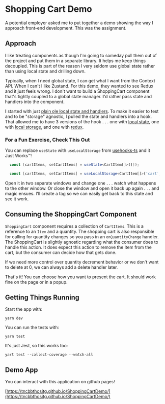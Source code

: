 # Shopping Cart Demo

A potential employer asked me to put together a demo showing the way I approach front-end development.  This was the assignment.


## Approach

I like treating components as though I'm going to someday pull them out of the project and put them in a separate library.  It helps me keep things decoupled.  This is part of the reason I very seldom use global state rather than using local state and drilling down.

Typically, when I need global state, I can get what I want from the Context API.  When I can't I like Zustand.  For this demo, they wanted to see Redux and it just feels wrong.  I don't want to build a ShoppingCart component that's tightly coupled to a global state manager.  I'd rather pass state and handlers into the component.

I started with just [plain ole local state and handlers](https://github.com/tncbbthositg/ShoppingCartDemo/commit/2c2914b7fbb307a191115a975f6f5fa2bc936cc9#diff-26ad4b834941d9b19ebf9db8082bd202aaf72ea0ddea85f5a8a0cb3c729cc6f2R8-R42).  To make it easier to test and to be "storage" agnostic, I pulled the state and handlers into a hook.  That allowed me to have 3 versions of the hook . . . one with [local state](https://github.com/tncbbthositg/ShoppingCartDemo/commit/ac7ec83d18cf3101f2f934394fd0a985912bc646#diff-32f5263f6923662702bdacb0459f2505addfc6aa14239227d6e11cf98d18fac5), one with [local storage](https://github.com/tncbbthositg/ShoppingCartDemo/commit/7e6b2e7689982d0ab01a07c09e90757e4b261bdc#diff-32f5263f6923662702bdacb0459f2505addfc6aa14239227d6e11cf98d18fac5L13-R14), and one with [redux](https://github.com/tncbbthositg/ShoppingCartDemo/commit/20ccbd7a1e193683a97d9ccc8e1decdabfff6538#diff-32f5263f6923662702bdacb0459f2505addfc6aa14239227d6e11cf98d18fac5).


### For a Fun Exercise, Check This Out

You can replace `useState` with `useLocalStorage` from [usehooks-ts](https://www.npmjs.com/package/usehooks-ts) and it Just Works™!

```ts
  const [cartItems, setCartItems] = useState<CartItem[]>([]);
```

```ts
  const [cartItems, setCartItems] = useLocalStorage<CartItem[]>('cart', []);
```

Open it in two separate windows and change one . . . watch what happens to the other window.  Or close the window and open it back up again . . . and magic ensues.  I'll create a tag so we can easily get back to this state and see it work.


## Consuming the ShoppingCart Component

`ShoppingCart` component requires a collection of `CartItems`.  This is a reference to an `Item` and a quantity.  The shopping cart is also responsible for calling for quantity changes so you pass in an `onQuantityChange` handler.  The ShoppingCart is slightly agnostic regarding what the consumer does to handle this action.  It does expect this action to remove the item from the cart, but the consumer can decide how that gets done.

If we need more control over quantity decrement behavior or we don't want to delete at 0, we can always add a delete handler later.

That's it!  You can choose how you want to present the cart.  It should work fine on the page or in a popup.

## Getting Things Running

Start the app with:

```
yarn dev
```

You can run the tests with:

```
yarn test
```

It's just Jest, so this works too:

```
yart test --collect-coverage --watch-all
```


## Demo App

You can interact with this application on github pages!

[https://tncbbthositg.github.io/ShoppingCartDemo/](https://tncbbthositg.github.io/ShoppingCartDemo/)
